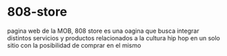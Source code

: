 # 808-store
pagina web de la MOB, 808 store es una oagina que busca integrar distintos servicios y productos relacionados a la cultura hip hop en un solo sitio con la posibilidad de comprar en el mismo
